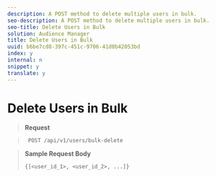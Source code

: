```yaml
---
description: A POST method to delete multiple users in bulk.
seo-description: A POST method to delete multiple users in bulk.
seo-title: Delete Users in Bulk
solution: Audience Manager
title: Delete Users in Bulk
uuid: b6be7cd8-397c-451c-9706-41d0b42053bd
index: y
internal: n
snippet: y
translate: y
---
```


# Delete Users in Bulk


>**Request** 

>` POST /api/v1/users/bulk-delete` 

>**Sample Request Body** 
>
>```
>{[<user_id_1>, <user_id_2>, ...]}
>```
